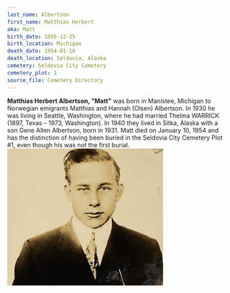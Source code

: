 ```yaml
---
last_name: Albertson
first_name: Matthias Herbert
aka: Matt
birth_date: 1895-12-25
birth_location: Michigan
death_date: 1954-01-10
death_location: Seldovia, Alaska
cemetery: Seldovia City Cemetery
cemetery_plot: 1
source_file: Cemetery Directory
---
```


**Matthias Herbert Albertson, "Matt"** was born in Manistee, Michigan to
Norwegian emigrants Matthias and Hannah (Olsen) Albertson. In 1930 he was
living in Seattle, Washington, where he had married Thelma WARRICK
(1897, Texas – 1973, Washington). In 1940 they lived in Sitka, Alaska
with a son Gene Allen Albertson, born in 1931. Matt died on January 10,
1954 and has the distinction of having been buried in the Seldovia City
Cemetery Plot \#1, even though his was not the first burial.
![](../assets/images/Matt%20Alberton/media/image1.jpeg)
